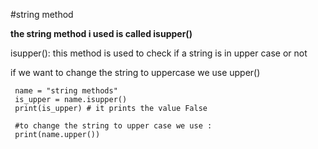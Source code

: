 #string method

**the string method i used is called isupper()**

isupper(): this method is used to check if a string is in upper case or not

if we want to change the string to uppercase we use upper()


     name = "string methods"
     is_upper = name.isupper() 
     print(is_upper) # it prints the value False
    
     #to change the string to upper case we use :
     print(name.upper())
   
     
